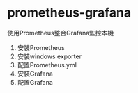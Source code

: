 # prometheus-grafana
使用Prometheus整合Grafana監控本機

1. 安裝Prometheus
2. 安裝windows exporter
3. 配置Prometheus.yml
4. 安裝Grafana
5. 配置Grafana
